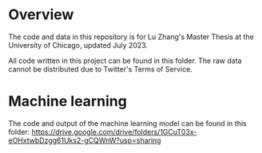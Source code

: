 # Overview
The code and data in this repository is for Lu Zhang's Master Thesis at the University of Chicago, updated July 2023.

All code written in this project can be found in this folder. The raw data cannot be distributed due to Twitter's Terms of Service.


# Machine learning
The code and output of the machine learning model can be found in this folder: https://drive.google.com/drive/folders/1GCuT03x-eOHxtwbDzgg61Uks2-gCQWnW?usp=sharing


